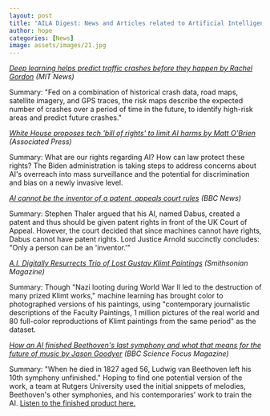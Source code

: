 ```yaml
---
layout: post
title: "AILA Digest: News and Articles related to Artificial Intelligence"
author: hope
categories: [News]
image: assets/images/21.jpg
---
```


[_Deep learning helps predict traffic crashes before they happen by Rachel Gordon_](https://news.mit.edu/2021/deep-learning-helps-predict-traffic-crashes-1012) _(MIT News)_

Summary: &quot;Fed on a combination of historical crash data, road maps, satellite imagery, and GPS traces, the risk maps describe the expected number of crashes over a period of time in the future, to identify high-risk areas and predict future crashes.&quot;

[_White House proposes tech &#39;bill of rights&#39; to limit AI harms by Matt O&#39;Brien_](https://apnews.com/article/joe-biden-science-technology-business-biometrics-b9dbf5fee3bf0e407b988b31e21f5300) _(Associated Press)_

Summary: What are our rights regarding AI? How can law protect these rights? The Biden administration is taking steps to address concerns about AI&#39;s overreach into mass surveillance and the potential for discrimination and bias on a newly invasive level.

[_AI cannot be the inventor of a patent, appeals court rules_](https://www.bbc.com/news/technology-58668534) _(BBC News)_

Summary: Stephen Thaler argued that his AI, named Dabus, created a patent and thus should be given patent rights in front of the UK Court of Appeal. However, the court decided that since machines cannot have rights, Dabus cannot have patent rights. Lord Justice Arnold succinctly concludes: &quot;Only a person can be an &#39;inventor.&#39;&quot;

[_A.I. Digitally Resurrects Trio of Lost Gustav Klimt Paintings_](https://www.smithsonianmag.com/smart-news/klimt-painting-restore-artificial-intelligence-color-faculty-paintings-180978843/) _(Smithsonian Magazine)_

Summary: Though &quot;Nazi looting during World War II led to the destruction of many prized Klimt works,&quot; machine learning has brought color to photographed versions of his paintings, using &quot;contemporary journalistic descriptions of the Faculty Paintings, 1 million pictures of the real world and 80 full-color reproductions of Klimt paintings from the same period&quot; as the dataset.

[_How an AI finished Beethoven&#39;s last symphony and what that means for the future of music by Jason Goodyer_](https://www.sciencefocus.com/news/ai-beethovens-symphony/) _(BBC Science Focus Magazine)_

Summary: &quot;When he died in 1827 aged 56, Ludwig van Beethoven left his 10th symphony unfinished.&quot; Hoping to find one potential version of the work, a team at Rutgers University used the initial snippets of melodies, Beethoven&#39;s other symphonies, and his contemporaries&#39; work to train the AI. [Listen to the finished product here.](https://www.youtube.com/watch?v=Rvj3Oblscqw&feature=emb_logo)
